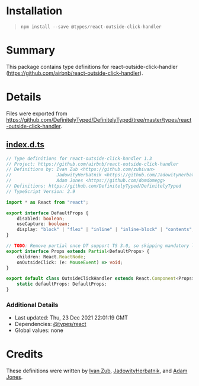 # Installation
> `npm install --save @types/react-outside-click-handler`

# Summary
This package contains type definitions for react-outside-click-handler (https://github.com/airbnb/react-outside-click-handler).

# Details
Files were exported from https://github.com/DefinitelyTyped/DefinitelyTyped/tree/master/types/react-outside-click-handler.
## [index.d.ts](https://github.com/DefinitelyTyped/DefinitelyTyped/tree/master/types/react-outside-click-handler/index.d.ts)
````ts
// Type definitions for react-outside-click-handler 1.3
// Project: https://github.com/airbnb/react-outside-click-handler
// Definitions by: Ivan Zub <https://github.com/zubivan>
//                 JadowityHerbatnik <https://github.com/JadowityHerbatnik>
//                 Adam Jones <https://github.com/domdomegg>
// Definitions: https://github.com/DefinitelyTyped/DefinitelyTyped
// TypeScript Version: 2.9

import * as React from "react";

export interface DefaultProps {
    disabled: boolean;
    useCapture: boolean;
    display: "block" | "flex" | "inline" | "inline-block" | "contents";
}

// TODO: Remove partial once DT support TS 3.0, so skipping mandatory listed in default props won't result in compile error
export interface Props extends Partial<DefaultProps> {
    children: React.ReactNode;
    onOutsideClick: (e: MouseEvent) => void;
}

export default class OutsideClickHandler extends React.Component<Props> {
    static defaultProps: DefaultProps;
}

````

### Additional Details
 * Last updated: Thu, 23 Dec 2021 22:01:19 GMT
 * Dependencies: [@types/react](https://npmjs.com/package/@types/react)
 * Global values: none

# Credits
These definitions were written by [Ivan Zub](https://github.com/zubivan), [JadowityHerbatnik](https://github.com/JadowityHerbatnik), and [Adam Jones](https://github.com/domdomegg).
